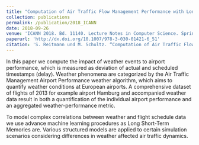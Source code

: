 ```yaml
---
title: "Computation of Air Traffic Flow Management Performance with Long Short-Term Memories Considering Weather Impact"
collection: publications
permalink: /publication/2018_ICANN
date: 2018-09-26
venue: 'ICANN 2018. Bd. 11140. Lecture Notes in Computer Science. Springer'
paperurl: 'http://dx.doi.org/10.1007/978-3-030-01421-6_51'
citation: 'S. Reitmann und M. Schultz. “Computation of Air Traffic Flow Management Performance with Long Short-Term Memories Considering Weather Impact”. In: Artificial Neural Networks and Machine Learning – ICANN 2018. Bd. 11140. Lecture Notes in Computer Science. Springer, 2018, S. 532–541. ISBN: 978-3-030-01421-6. DOI: 10.1007/978-3-030-01421-6_51.'
---
```


In this paper we compute the impact of weather events to airport performance, which is measured as deviation of actual and scheduled timestamps (delay). Weather phenomena are categorized by the Air Traffic Management Airport Performance weather algorithm, which aims to quantify weather conditions at European airports. A comprehensive dataset of flights of 2013 for example airport Hamburg and accompanied weather data result in both a quantification of the individual airport performance and an aggregated weather-performance metric.

To model complex correlations between weather and flight schedule data we use advance machine learning procedures as Long Short-Term Memories are. Various structured models are applied to certain simulation scenarios considering differences in weather affected air traffic dynamics.
